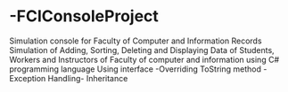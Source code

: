 # -FCIConsoleProject
Simulation console for Faculty of Computer and Information Records
Simulation of Adding, Sorting, Deleting and Displaying Data of Students, Workers and Instructors of Faculty of computer and information using C# programming language Using interface -Overriding ToString method -Exception Handling- Inheritance
